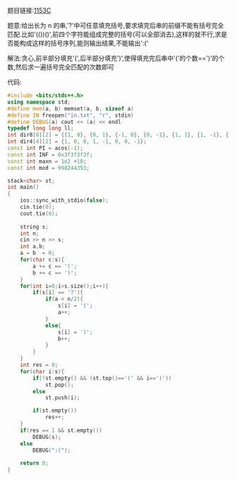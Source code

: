 题目链接:[1153C](https://codeforces.com/problemset/problem/1153/C)

题意:给出长为 n 的串,'?'中可任意填充括号,要求填完后串的前缀不能有括号完全匹配.比如'(())()',前四个字符能组成完整的括号(可以全部消去),这样的就不行,求是否能构成这样的括号序列,能则输出结果,不能输出':('

解法:贪心,前半部分填充'(',后半部分填充')',使得填充完后串中'('的个数==')'的个数,然后求一遍括号完全匹配的次数即可

代码:

```cpp
#include <bits/stdc++.h>
using namespace std;
#define mem(a, b) memset(a, b, sizeof a)
#define IN freopen("in.txt", "r", stdin)
#define DEBUG(a) cout << (a) << endl
typedef long long ll;
int dir8[8][2] = {{1, 0}, {0, 1}, {-1, 0}, {0, -1}, {1, 1}, {1, -1}, {-1, 1}, {-1, -1}};
int dir4[4][2] = {1, 0, 0, 1, -1, 0, 0, -1};
const int PI = acos(-1);
const int INF = 0x3f3f3f3f;
const int maxn = 1e2 +10;
const int mod = 998244353;

stack<char> st;
int main()
{
    ios::sync_with_stdio(false);
    cin.tie(0);
    cout.tie(0);
    
    string s;
    int n;
    cin >> n >> s;
    int a,b;
    a = b  = 0;
    for(char c:s){
        a += c == '(';
        b += c == ')';
    }
    for(int i=0;i<s.size();i++){
        if(s[i] == '?'){
            if(a < n/2){
                s[i] = '(';
                a++;
            }
            else{
                s[i] = ')';
                b++;
            }
        }
    }
    int res = 0;
    for(char i:s){
        if(!st.empty() && (st.top()=='(' && i==')'))
            st.pop();
        else
            st.push(i);

        if(st.empty())
            res++;
    }
    if(res == 1 && st.empty())
        DEBUG(s);
    else
        DEBUG(":(");
    
    return 0;
}
```